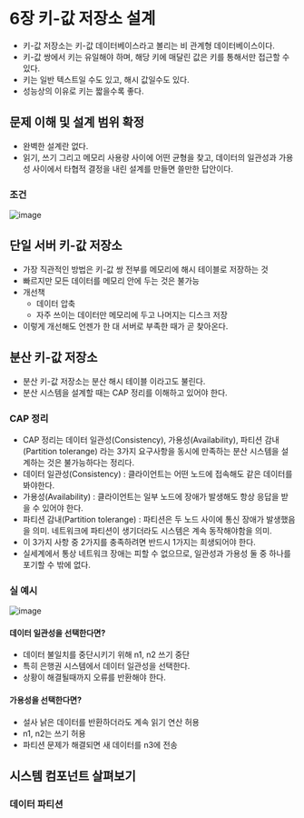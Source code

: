 # 6장 키-값 저장소 설계
 * 키-값 저장소는 키-값 데이터베이스라고 볼리는 비 관계형 데이터베이스이다.
 * 키-값 쌍에서 키는 유일해야 하며, 해당 키에 매달린 값은 키를 통해서만 접근할 수 있다.
 * 키는 일반 텍스트일 수도 있고, 해시 값일수도 있다.
 * 성능상의 이유로 키는 짧을수록 좋다.


## 문제 이해 및 설계 범위 확정
 * 완벽한 설계란 없다.
 * 읽기, 쓰기 그리고 메모리 사용량 사이에 어떤 균형을 찾고, 데이터의 일관성과 가용성 사이에서 타협적 결정을 내린 설계를 만들면 쓸만한 답안이다.

### 조건
![image](https://github.com/jaehleeee/study-docs/assets/48814463/444ac64f-4332-4b85-824b-0f55ae96c707)

## 단일 서버 키-값 저장소
 * 가장 직관적인 방법은 키-값 쌍 전부를 메모리에 해시 테이블로 저장하는 것
 * 빠르지만 모든 데이터를 메모리 안에 두는 것은 불가능
 * 개선책
   * 데이터 압축
   * 자주 쓰이는 데이터만 메모리에 두고 나머지는 디스크 저장
 * 이렇게 개선해도 언젠가 한 대 서버로 부족한 때가 곧 찾아온다.

## 분산 키-값 저장소
 * 분산 키-값 저장소는 분산 해시 테이블 이라고도 불린다.
 * 분산 시스템을 설계할 때는 CAP 정리를 이해하고 있어야 한다.

### CAP 정리
 * CAP 정리는 데이터 일관성(Consistency), 가용성(Availability), 파티션 감내(Partition tolerange) 라는 3가지 요구사항을 동시에 만족하는 분산 시스템을 설계하는 것은 불가능하다는 정리다.
 * 데이터 일관성(Consistency) : 클라이언트는 어떤 노드에 접속해도 같은 데이터를 봐야한다.
 * 가용성(Availability) : 클라이언트는 일부 노드에 장애가 발생해도 항상 응답을 받을 수 있어야 한다.
 * 파티션 감내(Partition tolerange) : 파티션은 두 노드 사이에 통신 장애가 발생했음을 의미. 네트워크에 파티션이 생기더라도 시스템은 계속 동작해야함을 의미.
 * 이 3가지 사항 중 2가지를 충족하려면 반드시 1가지는 희생되어야 한다.
 * 실세계에서 통상 네트워크 장애는 피할 수 없으므로, 일관성과 가용성 둘 중 하나를 포기할 수 밖에 없다.

### 실 예시
![image](https://github.com/jaehleeee/study-docs/assets/48814463/e8d3e8a7-38f3-4918-a317-2c6e2004741e)

#### 데이터 일관성을 선택한다면?
 * 데이터 불일치를 중단시키기 위해 n1, n2 쓰기 중단
 * 특히 은행권 시스템에서 데이터 일관성을 선택한다.
 * 상황이 해결될때까지 오류를 반환해야 한다.

#### 가용성을 선택한다면?
 * 설사 낡은 데이터를 반환하더라도 계속 읽기 연산 허용
 * n1, n2는 쓰기 허용
 * 파티션 문제가 해결되면 새 데이터를 n3에 전송

## 시스템 컴포넌트 살펴보기
### 데이터 파티션 





